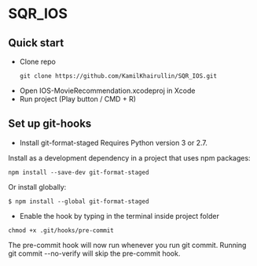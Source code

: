 # SQR_IOS

## Quick start
* Clone repo
  ```Shell
  git clone https://github.com/KamilKhairullin/SQR_IOS.git
  ```
* Open IOS-MovieRecommendation.xcodeproj in Xcode
* Run project (Play button / CMD + R)

## Set up git-hooks
* Install git-format-staged
Requires Python version 3 or 2.7.

Install as a development dependency in a project that uses npm packages:

```Shell
npm install --save-dev git-format-staged
```
Or install globally:

```Shell
$ npm install --global git-format-staged
  ```

* Enable the hook by typing in the terminal inside project folder
```Shell
chmod +x .git/hooks/pre-commit 
```
The pre-commit hook will now run whenever you run git commit. Running git commit --no-verify will skip the pre-commit hook.